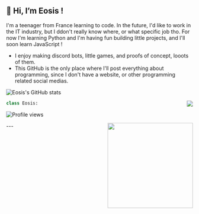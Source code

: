 <h2>👋 Hi, I’m Eosis !</h2> 
 
I'm a teenager from France learning to code. In the future, I'd like to work in the IT industry, but I ddon't really know where, or what specific job tho. For now I'm learning Python and I'm having fun building little projects, and I'll soon learn JavaScript ! 
- I enjoy making discord bots, little games, and proofs of concept, looots of them.
- This GitHub is the only place where I'll post everything about programming, since I don't have a website, or other programming related social medias. 

![Eosis's GitHub stats](https://github-readme-stats.vercel.app/api?username=eosiswastaken&show_icons=true&count_private=true&theme=codeSTACKr)

<!-- ![GitHub metrics](https://metrics.lecoq.io/eosiswastaken) -->  

<img align='right' src='https://github-readme-stats.vercel.app/api/top-langs/?username=EosisWasTaken&langs_count=10&theme=codeSTACKr&layout=compact'>

```python
class Eosis:

```
![Profile views](https://gpvc.arturio.dev/eosiswastaken)  

<img align='right' src="https://media.giphy.com/media/M9gbBd9nbDrOTu1Mqx/giphy.gif" width="230">
---
